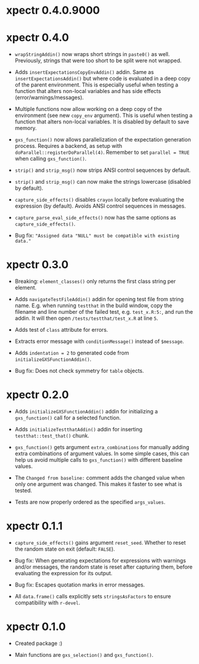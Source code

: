 
# xpectr 0.4.0.9000

# xpectr 0.4.0

* `wrapStringAddin()` now wraps short strings in `paste0()` as well. Previously, strings that were too short to be split were not wrapped.

* Adds `insertExpectationsCopyEnvAddin()` addin. Same as `insertExpectationsAddin()` but where code is evaluated in a deep copy of the parent environment. This is especially useful when testing a function that alters non-local variables and has side effects (error/warnings/messages).

* Multiple functions now allow working on a deep copy of the environment (see new `copy_env` argument). This is useful when testing a function that alters non-local variables. It is disabled by default to save memory.

* `gxs_function()` now allows parallelization of the expectation generation process. Requires a backend, as setup with `doParallel::registerDoParallel(4)`. Remember to set `parallel = TRUE` when calling `gxs_function()`.

* `strip()` and `strip_msg()` now strips ANSI control sequences by default.

* `strip()` and `strip_msg()` can now make the strings lowercase (disabled by default).

* `capture_side_effects()` disables `crayon` locally before evaluating the expression (by default). Avoids ANSI control sequences in messages.

* `capture_parse_eval_side_effects()` now has the same options as `capture_side_effects()`.

* Bug fix: `"Assigned data "NULL" must be compatible with existing data."`

# xpectr 0.3.0

* Breaking: `element_classes()` only returns the first class string per element.

* Adds `navigateTestFileAddin()` addin for opening test file from string name. E.g. when running `testthat` in the build window, copy the filename and line number of the failed test, e.g. `test_x.R:5:`, and run the addin. It will then open `/tests/testthat/test_x.R` at line `5`.

* Adds test of `class` attribute for errors. 

* Extracts error message with `conditionMessage()` instead of `$message`.

* Adds `indentation = 2` to generated code from `initializeGXSFunctionAddin()`.

* Bug fix: Does not check symmetry for `table` objects.

# xpectr 0.2.0

* Adds `initializeGXSFunctionAddin()` addin for initializing a `gxs_function()` call for a selected function.

* Adds `initializeTestthatAddin()` addin for inserting `testthat::test_that()` chunk.

* `gxs_function()` gets argument `extra_combinations` for manually adding extra combinations of argument values. In some simple cases, this can help us avoid multiple calls to `gxs_function()` with different baseline values.

* The `Changed from baseline:` comment adds the changed value when only one argument was changed. This makes it faster to see what is tested.

* Tests are now properly ordered as the specified `args_values`. 

# xpectr 0.1.1

* `capture_side_effects()` gains argument `reset_seed`. Whether to reset the random state on exit (default: `FALSE`).

* Bug fix: When generating expectations for expressions with warnings and/or messages, the random state is reset after capturing them, before evaluating the expression for its output.

* Bug fix: Escapes quotation marks in error messages.

* All `data.frame()` calls explicitly sets `stringsAsFactors` to ensure compatibility with `r-devel`.

# xpectr 0.1.0

* Created package :)  

* Main functions are `gxs_selection()` and `gxs_function()`.
